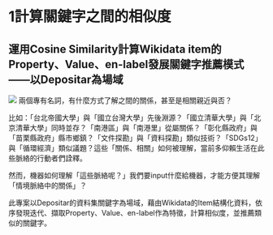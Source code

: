# 1計算關鍵字之間的相似度
## 運用Cosine Similarity計算Wikidata item的Property、Value、en-label發展關鍵字推薦模式——以Depositar為場域

![](https://hackmd.io/_uploads/ByaTn9Z6h.png)
兩個專有名詞，有什麼方式了解之間的關係，甚至是相關親近與否？

比如：「台北帝國大學」與「國立台灣大學」先後淵源？「國立清華大學」與「北京清華大學」同時並存？「南港區」與「南港里」從屬關係？「彰化縣政府」與「苗栗縣政府」縣市鄉鎮？「文件探勘」與「資料探勘」類似技術？「SDGs12」與「循環經濟」類似議題？這些「關係、相關」如何被理解，當前多仰賴生活在此些脈絡的行動者們詮釋。

然而，機器如何理解「這些脈絡呢？」我們要input什麼給機器，才能方便其理解「情境脈絡中的關係」？

此專案以Depositar的資料集關鍵字為場域，藉由Wikidata的Item結構化資料，依序發現迭代、擷取Property、Value、en-label作為特徵，計算相似度，並推薦類似的關鍵字。
